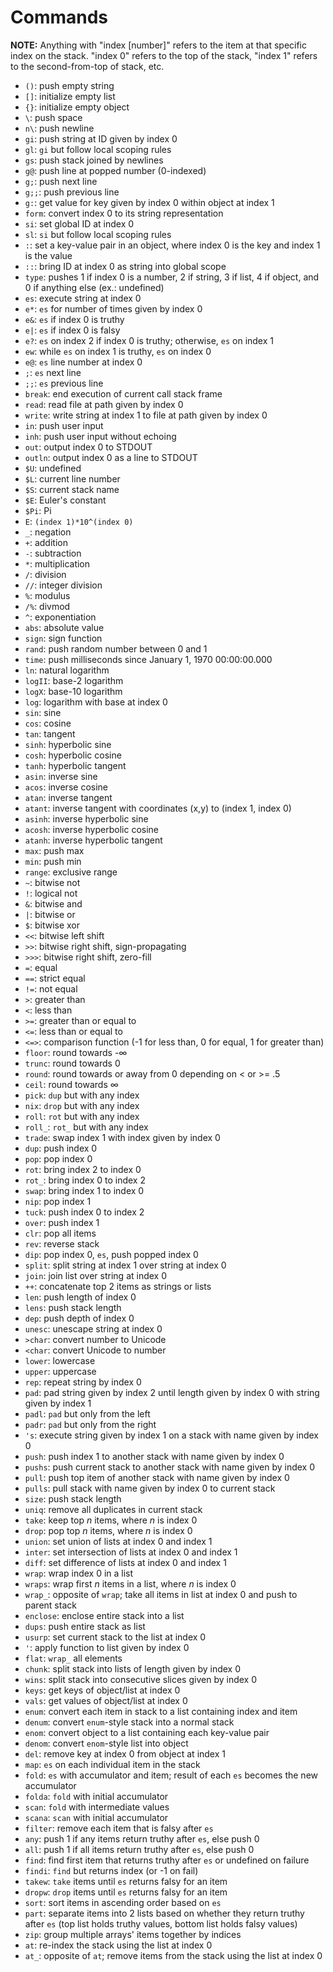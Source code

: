 # Commands
**NOTE:** Anything with "index [number]" refers to the item at that specific index on the stack. "index 0" refers to the top of the stack, "index 1" refers to the second-from-top of stack, etc.

- <code>()</code>: push empty string
- <code>[]</code>: initialize empty list
- <code>{}</code>: initialize empty object
- <code>\\</code>: push space
- <code>n\\</code>: push newline
- <code>gi</code>: push string at ID given by index 0
- <code>gl</code>: `gi` but follow local scoping rules
- <code>gs</code>: push stack joined by newlines
- <code>g@</code>: push line at popped number (0-indexed)
- <code>g;</code>:  push next line
- <code>g;;</code>:  push previous line
- <code>g:</code>: get value for key given by index 0 within object at index 1
- <code>form</code>: convert index 0 to its string representation
- <code>si</code>: set global ID at index 0
- <code>sl</code>: `si` but follow local scoping rules
- <code>:</code>: set a key-value pair in an object, where index 0 is the key and index 1 is the value
- <code>::</code>: bring ID at index 0 as string into global scope
- <code>type</code>: pushes 1 if index 0 is a number, 2 if string, 3 if list, 4 if object, and 0 if anything else (ex.: undefined)
- <code>es</code>: execute string at index 0
- <code>e*</code>: `es` for number of times given by index 0
- <code>e&</code>: `es` if index 0 is truthy
- <code>e|</code>: `es` if index 0 is falsy
- <code>e?</code>: `es` on index 2 if index 0 is truthy; otherwise, `es` on index 1
- <code>ew</code>: while `es` on index 1 is truthy, `es` on index 0
- <code>e@</code>:  `es` line number at index 0
- <code>;</code>:  `es` next line
- <code>;;</code>:  `es` previous line
- <code>break</code>: end execution of current call stack frame
- <code>read</code>: read file at path given by index 0
- <code>write</code>: write string at index 1 to file at path given by index 0
- <code>in</code>: push user input
- <code>inh</code>: push user input without echoing
- <code>out</code>: output index 0 to STDOUT
- <code>outln</code>: output index 0 as a line to STDOUT
- <code>$U</code>: undefined
- <code>$L</code>: current line number
- <code>$S</code>: current stack name
- <code>$E</code>: Euler's constant
- <code>$Pi</code>: Pi
- <code>E</code>: `(index 1)*10^(index 0)`
- <code>_</code>: negation
- <code>+</code>: addition
- <code>-</code>: subtraction
- <code>*</code>: multiplication
- <code>/</code>: division
- <code>//</code>: integer division
- <code>%</code>: modulus
- <code>/%</code>: divmod
- <code>^</code>: exponentiation
- <code>abs</code>: absolute value
- <code>sign</code>: sign function
- <code>rand</code>: push random number between 0 and 1
- <code>time</code>: push milliseconds since January 1, 1970 00:00:00.000
- <code>ln</code>: natural logarithm
- <code>logII</code>: base-2 logarithm
- <code>logX</code>: base-10 logarithm
- <code>log</code>: logarithm with base at index 0
- <code>sin</code>: sine
- <code>cos</code>: cosine
- <code>tan</code>: tangent
- <code>sinh</code>: hyperbolic sine
- <code>cosh</code>: hyperbolic cosine
- <code>tanh</code>: hyperbolic tangent
- <code>asin</code>: inverse sine
- <code>acos</code>: inverse cosine
- <code>atan</code>: inverse tangent
- <code>atant</code>: inverse tangent with coordinates (x,y) to (index 1, index 0)
- <code>asinh</code>: inverse hyperbolic sine
- <code>acosh</code>: inverse hyperbolic cosine
- <code>atanh</code>: inverse hyperbolic tangent
- <code>max</code>: push max
- <code>min</code>: push min
- <code>range</code>: exclusive range
- <code>~</code>: bitwise not
- <code>!</code>: logical not
- <code>&</code>: bitwise and
- <code>|</code>: bitwise or
- <code>$</code>: bitwise xor
- <code><<</code>: bitwise left shift
- <code>>></code>: bitwise right shift, sign-propagating
- <code>>>></code>: bitwise right shift, zero-fill
- <code>=</code>: equal
- <code>==</code>: strict equal
- <code>!=</code>: not equal
- <code>></code>: greater than
- <code><</code>: less than
- <code>>=</code>: greater than or equal to
- <code><=</code>: less than or equal to
- <code><=></code>: comparison function (-1 for less than, 0 for equal, 1 for greater than)
- <code>floor</code>: round towards -∞
- <code>trunc</code>: round towards 0
- <code>round</code>: round towards or away from 0 depending on < or >= .5
- <code>ceil</code>: round towards ∞
- <code>pick</code>: `dup` but with any index
- <code>nix</code>: `drop` but with any index
- <code>roll</code>: `rot` but with any index
- <code>roll_</code>: `rot_` but with any index
- <code>trade</code>: swap index 1 with index given by index 0
- <code>dup</code>: push index 0
- <code>pop</code>: pop index 0
- <code>rot</code>: bring index 2 to index 0
- <code>rot_</code>: bring index 0 to index 2
- <code>swap</code>: bring index 1 to index 0
- <code>nip</code>: pop index 1
- <code>tuck</code>: push index 0 to index 2
- <code>over</code>: push index 1
- <code>clr</code>: pop all items
- <code>rev</code>: reverse stack
- <code>dip</code>: pop index 0, `es`, push popped index 0
- <code>split</code>: split string at index 1 over string at index 0
- <code>join</code>: join list over string at index 0
- <code>++</code>: concatenate top 2 items as strings or lists
- <code>len</code>: push length of index 0
- <code>lens</code>: push stack length
- <code>dep</code>: push depth of index 0
- <code>unesc</code>: unescape string at index 0
- <code>>char</code>: convert number to Unicode
- <code><char</code>: convert Unicode to number
- <code>lower</code>: lowercase
- <code>upper</code>: uppercase
- <code>rep</code>: repeat string by index 0
- <code>pad</code>: pad string given by index 2 until length given by index 0 with string given by index 1
- <code>padl</code>: `pad` but only from the left
- <code>padr</code>: `pad` but only from the right
- <code>'s</code>: execute string given by index 1 on a stack with name given by index 0
- <code>push</code>: push index 1 to another stack with name given by index 0
- <code>pushs</code>: push current stack to another stack with name given by index 0
- <code>pull</code>: push top item of another stack with name given by index 0
- <code>pulls</code>: pull stack with name given by index 0 to current stack
- <code>size</code>: push stack length
- <code>uniq</code>: remove all duplicates in current stack
- <code>take</code>: keep top _n_ items, where _n_ is index 0
- <code>drop</code>: pop top _n_ items, where _n_ is index 0
- <code>union</code>: set union of lists at index 0 and index 1
- <code>inter</code>: set intersection of lists at index 0 and index 1
- <code>diff</code>: set difference of lists at index 0 and index 1
- <code>wrap</code>: wrap index 0 in a list
- <code>wraps</code>: wrap first _n_ items in a list, where _n_ is index 0
- <code>wrap_</code>: opposite of `wrap`; take all items in list at index 0 and push to parent stack
- <code>enclose</code>: enclose entire stack into a list
- <code>dups</code>: push entire stack as list
- <code>usurp</code>: set current stack to the list at index 0
- <code>'</code>: apply function to list given by index 0
- <code>flat</code>: `wrap_` all elements
- <code>chunk</code>: split stack into lists of length given by index 0
- <code>wins</code>: split stack into consecutive slices given by index 0
- <code>keys</code>: get keys of object/list at index 0
- <code>vals</code>: get values of object/list at index 0
- <code>enum</code>: convert each item in stack to a list containing index and item
- <code>denum</code>: convert `enum`-style stack into a normal stack
- <code>enom</code>: convert object to a list containing each key-value pair
- <code>denom</code>: convert `enom`-style list into object
- <code>del</code>: remove key at index 0 from object at index 1
- <code>map</code>: `es` on each individual item in the stack
- <code>fold</code>: `es` with accumulator and item; result of each `es` becomes the new accumulator
- <code>folda</code>: `fold` with initial accumulator
- <code>scan</code>: `fold` with intermediate values
- <code>scana</code>: `scan` with initial accumulator
- <code>filter</code>: remove each item that is falsy after `es`
- <code>any</code>: push 1 if any items return truthy after `es`, else push 0
- <code>all</code>: push 1 if all items return truthy after `es`, else push 0
- <code>find</code>: find first item that returns truthy after `es` or undefined on failure
- <code>findi</code>: `find` but returns index (or -1 on fail)
- <code>takew</code>: `take` items until `es` returns falsy for an item
- <code>dropw</code>: `drop` items until `es` returns falsy for an item
- <code>sort</code>: sort items in ascending order based on `es`
- <code>part</code>: separate items into 2 lists based on whether they return truthy after `es` (top list holds truthy values, bottom list holds falsy values)
- <code>zip</code>: group multiple arrays' items together by indices
- <code>at</code>: re-index the stack using the list at index 0
- <code>at_</code>: opposite of `at`; remove items from the stack using the list at index 0